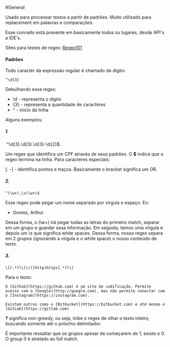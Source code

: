 
#General 

Usado para processar textos a partir de padrões. Muito utilizado para replacement em palavras e comparações. 

Esse conceito está presente em basicamente todos os lugares, desde API's a IDE's. 

Sites para testes de regex: [Regex101](https://regex101.com)

#### Padrões

Todo caractér da expressão regular é chamado de dígito: 

`^\d{3}`

Debulhando essa regex:

- \d - representa o dígito
- {3} - representa a quantidade de caractéres
- ^ - início da linha

Alguns exemplos: 

##### 1.
`^\d{3}.\d{3}.\d{3}-\d{2}$.

Um regex que identifica um CPF através de seus padrões.
O **$** indica que o regex termina na linha. Para caracteres especiais:

\[. -] - identifica pontos e traços. Basicamente o bracket significa um OR.

##### 2.
`^(\w+),\s(\w+)$`

Esse regex pode pegar um nome separado por vírgula e espaço. Ex:

- Gomes, Arthur

Dessa forma, o (\w+) irá pegar todas as letras do primeiro match, separar em um grupo e guardar essa informação. Em seguida, temos uma vírgula e depois um \s que significa white spaces. Dessa forma, nosso regex separa em 2 grupos (ignorando a vírgula e o white space) o nosso conteúdo de texto.

##### 3.
`\[(.*?)\]\(([http|https].*?)\)`

Para o texto:

```text
O [Github](https://github.com) é um site de codificação. Permite acesso com o [Google](http://google.com), mas não permite conectar com o [Instagram](https://instagram.com).

Existem outros como o [Bitbucket](https://bitbucket.com) e até mesmo o [GitLab](https://gitlab.com)
``` 


**?** significa non-greedy, ou seja, inibe o regex de olhar o texto inteiro, buscando somente até o próximo delimitador.

É importante ressaltar que os grupos apesar de começarem do 1, existe o 0. O group 0 é atrelado ao full match.